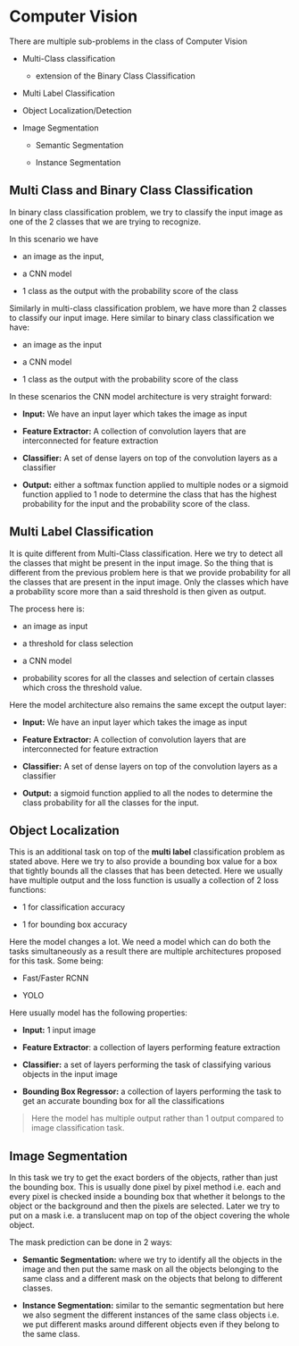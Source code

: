 # Computer Vision

There are multiple sub-problems in the class of Computer Vision

- Multi-Class classification
  
     - extension of the Binary Class Classification

- Multi Label Classification

- Object Localization/Detection

- Image Segmentation
  
     - Semantic Segmentation
  
     - Instance Segmentation

## Multi Class and Binary Class Classification

In binary class classification problem, we try to classify the input image as one of the 2 classes that we are trying to recognize. 

In this scenario we have 

- an image as the input, 

- a CNN model

- 1 class as the output with the probability score of the class

Similarly in multi-class classification problem, we have more than 2 classes to classify our input image. Here similar to binary class classification we have:

- an image as the input

- a CNN model

- 1 class as the output with the probability score of the class

In these scenarios the CNN model architecture is very straight forward:

- **Input:** We have an input layer which takes the image as input

- **Feature Extractor:** A collection of convolution layers that are interconnected for feature extraction

- **Classifier:** A set of dense layers on top of the convolution layers as a classifier

- **Output:** either a softmax function applied to multiple nodes or a sigmoid function applied to 1 node to determine the class that has the highest probability for the input and the probability score of the class.



## Multi Label Classification

It is quite different from Multi-Class classification. Here we try to detect all the classes that might be present in the input image. So the thing that is different from the previous problem here is that we provide probability for all the classes that are present in the input image. Only the classes which have a probability score more than a said threshold is then given as output.

The process here is:

- an image as input

- a threshold for class selection

- a CNN model

- probability scores for all the classes and selection of certain classes which cross the threshold value.

Here the model architecture also remains the same except the output layer:

- **Input:** We have an input layer which takes the image as input

- **Feature Extractor:** A collection of convolution layers that are interconnected for feature extraction

- **Classifier:** A set of dense layers on top of the convolution layers as a classifier

- **Output:** a sigmoid function applied to all the nodes to determine the class probability for all the classes for the input.



## Object Localization

This is an additional task on top of the **multi label** classification problem as stated above. Here we try to also provide a bounding box value for a box that tightly bounds all the classes that has been detected. Here we usually have multiple output and the loss function is usually a collection of 2 loss functions:

- 1 for classification accuracy

- 1 for bounding box accuracy

Here the model changes a lot. We need a model which can do both the tasks simultaneously as a result there are multiple architectures proposed for this task. Some being:

- Fast/Faster RCNN

- YOLO

Here usually model has the following properties:

- **Input:** 1 input image

- **Feature Extractor**: a collection of layers performing feature extraction

- **Classifier:** a set of layers performing the task of classifying various objects in the input image

- **Bounding Box Regressor:** a collection of layers performing the task to get an accurate bounding box for all the classifications

> Here the model has multiple output rather than 1 output compared to image classification task.



## Image Segmentation

In this task we try to get the exact borders of the objects, rather than just the bounding box. This is usually done pixel by pixel method i.e. each and every pixel is checked inside a bounding box that whether it belongs to the object or the background and then the pixels are selected. Later we try to put on a mask i.e. a translucent map on top of the object covering the whole object. 

The mask prediction can be done in 2 ways:

- **Semantic Segmentation:** where we try to identify all the objects in the image and then put the same mask on all the objects belonging to the same class and a different mask on the objects that belong to different classes.

- **Instance Segmentation:** similar to the semantic segmentation but here we also segment the different instances of the same class objects i.e. we put different masks around different objects even if they belong to the same class.



